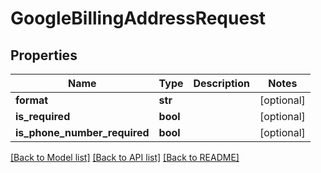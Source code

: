 # GoogleBillingAddressRequest

## Properties
Name | Type | Description | Notes
------------ | ------------- | ------------- | -------------
**format** | **str** |  | [optional] 
**is_required** | **bool** |  | [optional] 
**is_phone_number_required** | **bool** |  | [optional] 

[[Back to Model list]](../README.md#documentation-for-models) [[Back to API list]](../README.md#documentation-for-api-endpoints) [[Back to README]](../README.md)


